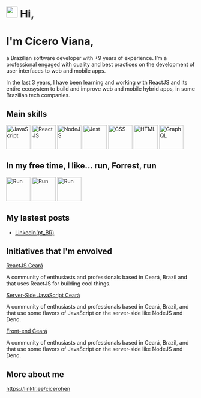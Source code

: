  <h1><img src="https://emojis.slackmojis.com/emojis/images/1588262851/8816/meow_bread_appear.gif" width="30"/>  Hi,</h1>

# I'm Cícero Viana,

a Brazilian software developer with +9 years of experience. I’m a professional engaged
with quality and best practices on the development of user interfaces to web and mobile apps.

In the last 3 years, I have been learning and working with ReactJS and its
entire ecosystem to build and improve web and mobile hybrid apps, in some Brazilian tech
companies.

## Main skills
<span><img size="64" height="64" src="https://emojis.slackmojis.com/emojis/images/1450441296/151/javascript.png?1450441296" alt="JavaScript" /></span>
<span><img size="64" height="64" src="https://emojis.slackmojis.com/emojis/images/1473950148/1161/react.png?1473950148" alt="ReactJS" /></span>
<span><img size="64" height="64" src="https://emojis.slackmojis.com/emojis/images/1533426774/4425/nodejs.png?1533426774" alt="NodeJS" /></span>
<span><img size="64" height="64" src="https://emojis.slackmojis.com/emojis/images/1532540801/4295/jest.png?1532540801" alt="Jest" /></span>
<span><img size="64" height="64" src="https://emojis.slackmojis.com/emojis/images/1497185511/2411/css.jpg?1497185511" alt="CSS" /></span>
<span><img size="64" height="64" src="https://emojis.slackmojis.com/emojis/images/1470343792/719/html5.png?1470343792" alt="HTML" /></span>
<span><img size="64" height="64" src="https://emojis.slackmojis.com/emojis/images/1495403651/2320/graphql.png?1495403651" alt="GraphQL" /></span>

## In my free time, I like... run, Forrest, run
<span><img size="64" height="64" src="https://emojis.slackmojis.com/emojis/images/1498861595/2529/gottarun.gif?1498861595" alt="Run" /></span>
<span><img size="64" height="64" src="https://emojis.slackmojis.com/emojis/images/1466439103/529/sonic-running.gif?1466439103" alt="Run" /></span>
<span><img size="64" height="64" src="https://emojis.slackmojis.com/emojis/images/1533074182/4322/yoshi_run.gif?1533074182" alt="Run" /></span>



## My lastest posts
* [Linkedin(pt_BR)](https://www.linkedin.com/in/cicero-viana-ba4a2029/detail/recent-activity/posts/)

## Initiatives that I'm envolved

[ReactJS Ceará](https://linktr.ee/react.js.ceara)

A community of enthusiasts and professionals based in Ceará, Brazil and that uses ReactJS for building cool
things.

[Server-Side JavaScript Ceará](https://linktr.ee/ssjsce)

A community of enthusiasts and professionals based in Ceará, Brazil, and that use some flavors of JavaScript
on the server-side like NodeJS and Deno.

[Front-end Ceará](http://linktr.ee/frontendce)

A community of enthusiasts and professionals based in Ceará, Brazil, and that use some flavors of JavaScript
on the server-side like NodeJS and Deno.

## More about me
https://linktr.ee/cicerohen

